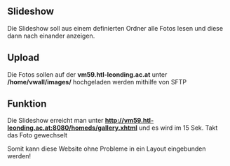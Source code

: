 ## Slideshow

Die Slideshow soll aus einem definierten Ordner alle Fotos lesen und diese dann nach einander anzeigen.

## Upload
Die Fotos sollen auf der <b>vm59.htl-leonding.ac.at</b> unter <b>/home/vwall/images/</b> hochgeladen werden mithilfe von SFTP

## Funktion
Die Slideshow erreicht man unter <b>http://vm59.htl-leonding.ac.at:8080/homeds/gallery.xhtml</b> und es wird im 15 Sek. Takt das Foto gewechselt

Somit kann diese Website ohne Probleme in ein Layout eingebunden werden!
